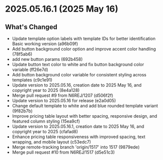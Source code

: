 # 2025.05.16.1 (2025 May 16)

## What's Changed

* Update template option labels with template IDs for better identification Basic working version (a96b09f)
* Add button background color option and improve accent color handling (78f5ab6)
* add new button params (692b458)
* Update button text color to white and fix button background color variable (ff26e7d)
* Add button background color variable for consistent styling across templates (c9c1e91)
* Update version to 2025.05.16, creation date to 2025 May 16, and copyright year to 2025 (8e4a128)
* Merge pull request #9 from N6REJ/1207 (d506f2f)
* Update version to 2025.05.16 for release (e2a0d05)
* Change default template to white and add blue rounded template variant (9f82b7b)
* Improve pricing table layout with better spacing, responsive design, and featured column styling (15ea9cf)
* Update version to 2025.05.16.1, creation date to 2025 May 16, and copyright year to 2025 (cfafad8)
* Enhance pricing table responsiveness with improved spacing, text wrapping, and mobile layout (c53edc7)
* Merge remote-tracking branch 'origin/1517' into 1517 (9879ede)
* Merge pull request #10 from N6REJ/1517 (d5e51c3)

